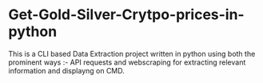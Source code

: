 # Get-Gold-Silver-Crytpo-prices-in-python
This is a CLI based Data Extraction project written in python using both the prominent ways :- API requests and webscraping for extracting relevant information and displayng on CMD.
